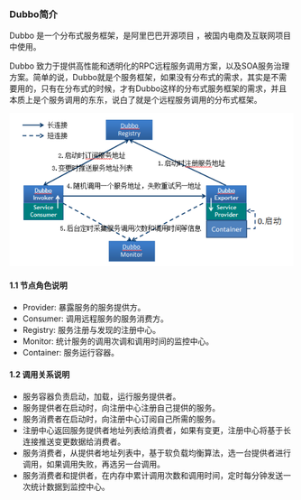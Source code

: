 ### Dubbo简介

Dubbo 是一个分布式服务框架，是阿里巴巴开源项目 ，被国内电商及互联网项目中使用。

Dubbo 致力于提供高性能和透明化的RPC远程服务调用方案，以及SOA服务治理方案。简单的说，Dubbo就是个服务框架，如果没有分布式的需求，其实是不需要用的，只有在分布式的时候，才有Dubbo这样的分布式服务框架的需求，并且本质上是个服务调用的东东，说白了就是个远程服务调用的分布式框架。

![2.9](..\asstes\2.9.png)

#### 1.1 节点角色说明

* Provider: 暴露服务的服务提供方。
* Consumer: 调用远程服务的服务消费方。
* Registry: 服务注册与发现的注册中心。
* Monitor: 统计服务的调用次调和调用时间的监控中心。
* Container: 服务运行容器。

#### 1.2 调用关系说明

* 服务容器负责启动，加载，运行服务提供者。
* 服务提供者在启动时，向注册中心注册自己提供的服务。
* 服务消费者在启动时，向注册中心订阅自己所需的服务。
* 注册中心返回服务提供者地址列表给消费者，如果有变更，注册中心将基于长连接推送变更数据给消费者。
* 服务消费者，从提供者地址列表中，基于软负载均衡算法，选一台提供者进行调用，如果调用失败，再选另一台调用。
* 服务消费者和提供者，在内存中累计调用次数和调用时间，定时每分钟发送一次统计数据到监控中心。

